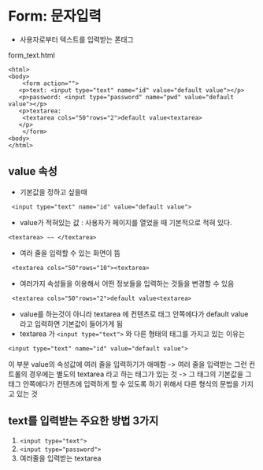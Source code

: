 Form: 문자입력
====
- 사용자로부터 텍스트를 입력받는 폰태그

form_text.html
```
<html>
<body>
    <form action="">
   <p>text: <input type="text" name="id" value="default value"></p>
   <p>password: <input type="password" name="pwd" value="default value"></p>
   <p>textarea: 
    <textarea cols="50"rows="2">default value<textarea>
   </p>
    </form>
<body>
</html>

```

value 속성
---
- 기본값을 정하고 싶을때
```
 <input type="text" name="id" value="default value">
```
- value가 적혀있는 값 : 사용자가 페이지를 열었을 때 기본적으로 적혀 있다. 

```<textarea> ~~ </textarea>```
- 여러 줄을 입력할 수 있는 화면이 뜸
```
 <textarea cols="50"rows="10"><textarea>
```
- 여러가지 속성들을 이용해서 어떤 정보들을 입력하는 것들을 변경할 수 있음 

```
 <textarea cols="50"rows="2">default value<textarea>
```
- value를 하는것이 아니라 textarea 에 컨텐츠로 태그 안쪽에다가 default value 라고 입력하면 기본값이 들어가게 됨
- textarea 가 ```<input type="text">``` 와 다른 형태의 태그를 가지고 있는 이유는 
```
<input type="text" name="id" value="default value">
```
이 부분 value의 속성값에 여러 줄을 입력하기가 애매함 -> 여러 줄을 입력받는 그런 컨트롤의 경우에는 별도의 textarea 라고 하는 태그가 있는 것 -> 그 태그의 기본값을 그 태그 안쪽에다가 컨텐츠에 입력하게 할 수 있도록 하기 위해서 다른 형식의 문법을 가지고 있는 것

text를 입력받는 주요한 방법 3가지
----
1) ```<input type="text">```
2) ```<input type="password"> ```
3) 여러줄을 입력받는 textarea 